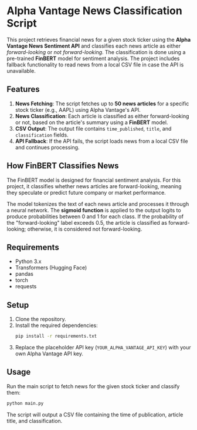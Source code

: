 # Alpha Vantage News Classification Script

This project retrieves financial news for a given stock ticker using the **Alpha Vantage News Sentiment API** and classifies each news article as either *forward-looking* or *not forward-looking*. The classification is done using a pre-trained **FinBERT** model for sentiment analysis. The project includes fallback functionality to read news from a local CSV file in case the API is unavailable.

## Features

1. **News Fetching**: The script fetches up to **50 news articles** for a specific stock ticker (e.g., AAPL) using Alpha Vantage's API.
2. **News Classification**: Each article is classified as either forward-looking or not, based on the article's summary using a **FinBERT** model.
3. **CSV Output**: The output file contains `time_published`, `title`, and `classification` fields.
4. **API Fallback**: If the API fails, the script loads news from a local CSV file and continues processing.

## How FinBERT Classifies News

The FinBERT model is designed for financial sentiment analysis. For this project, it classifies whether news articles are forward-looking, meaning they speculate or predict future company or market performance.

The model tokenizes the text of each news article and processes it through a neural network. The **sigmoid function** is applied to the output logits to produce probabilities between 0 and 1 for each class. If the probability of the "forward-looking" label exceeds 0.5, the article is classified as forward-looking; otherwise, it is considered not forward-looking.

## Requirements

- Python 3.x
- Transformers (Hugging Face)
- pandas
- torch
- requests

## Setup

1. Clone the repository.
2. Install the required dependencies:
   ```bash
   pip install -r requirements.txt
   ```
3. Replace the placeholder API key (`YOUR_ALPHA_VANTAGE_API_KEY`) with your own Alpha Vantage API key.

## Usage

Run the main script to fetch news for the given stock ticker and classify them:
```bash
python main.py
```

The script will output a CSV file containing the time of publication, article title, and classification.
